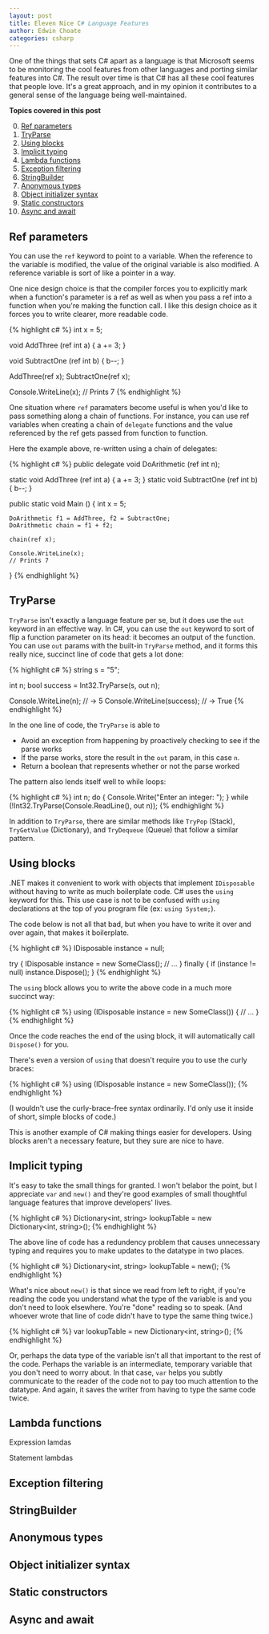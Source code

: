 ```yaml
---
layout: post
title: Eleven Nice C# Language Features
author: Edwin Choate
categories: csharp
---
```


One of the things that sets C# apart as a language is that Microsoft seems to be monitoring the cool features from other languages and porting similar features into C#. The result over time is that C# has all these cool features that people love. It's a great approach, and in my opinion it contributes to a general sense of the language being well-maintained.

**Topics covered in this post**

0. [Ref parameters](#ref-parameters)
0. [TryParse](#tryparse)
0. [Using blocks](#using-blocks)
0. [Implicit typing](#implicit-typing)
0. [Lambda functions](#lambda-functions)
0. [Exception filtering ](#exception-filtering)
0. [StringBuilder](#stringbuilder)
0. [Anonymous types ](#anonymous-types)
0. [Object initializer syntax ](#object-initializer-syntax)
0. [Static constructors ](#static-constructors)
0. [Async and await](#async-and-await)

## Ref parameters

You can use the `ref` keyword to point to a variable. When the reference to the variable is modified, the value of the original variable is also modified. A reference variable is sort of like a pointer in a way.

One nice design choice is that the compiler forces you to explicitly mark when a function's parameter is a ref as well as when you pass a ref into a function when you're making the function call. I like this design choice as it forces you to write clearer, more readable code. 

{% highlight c# %}
int x = 5;

void AddThree (ref int a)
{
    a += 3;
}

void SubtractOne (ref int b) 
{
    b--;
}

AddThree(ref x);
SubtractOne(ref x);

Console.WriteLine(x);
// Prints 7
{% endhighlight %}

One situation where `ref` paramaters become useful is when you'd like to pass something along a chain of functions. For instance, you can use ref variables when creating a chain of `delegate` functions and the value referenced by the ref gets passed from function to function. 

Here the example above, re-written using a chain of delegates:

{% highlight c# %}
public delegate void DoArithmetic (ref int n);

static void AddThree (ref int a) { a += 3; }
static void SubtractOne (ref int b) { b--; }

public static void Main ()
{
    int x = 5;

    DoArithmetic f1 = AddThree, f2 = SubtractOne;
    DoArithmetic chain = f1 + f2;

    chain(ref x);

    Console.WriteLine(x);
    // Prints 7
}
{% endhighlight %}

## TryParse

`TryParse` isn't exactly a language feature per se, but it does use the `out` keyword in an effective way. In C#, you can use the `out` keyword to sort of flip a function parameter on its head: it becomes an output of the function. You can use `out` params with the built-in `TryParse` method, and it forms this really nice, succinct line of code that gets a lot done: 

{% highlight c# %}
string s = "5";

int n;
bool success = Int32.TryParse(s, out n);

Console.WriteLine(n);       // -> 5
Console.WriteLine(success); // -> True
{% endhighlight %}

In the one line of code, the `TryParse` is able to

* Avoid an exception from happening by proactively checking to see if the parse works
* If the parse works, store the result in the `out` param, in this case `n`.
* Return a boolean that represents whether or not the parse worked

The pattern also lends itself well to while loops:

{% highlight c# %}
int n;
do 
{
    Console.Write("Enter an integer: ");
}
while (!Int32.TryParse(Console.ReadLine(), out n));
{% endhighlight %}

In addition to `TryParse`, there are similar methods like `TryPop` (Stack), `TryGetValue` (Dictionary), and `TryDequeue` (Queue) that follow a similar pattern.

## Using blocks

.NET makes it convenient to work with objects that implement `IDisposable` without having to write as much boilerplate code. C# uses the `using` keyword for this. This use case is not to be confused with `using` declarations at the top of you program file (ex: `using System;`).

The code below is not all that bad, but when you have to write it over and over again, that makes it boilerplate.

{% highlight c# %}
 IDisposable instance = null;

try
{
    IDisposable instance = new SomeClass();
    // ...
}
finally
{
    if (instance != null) 
        instance.Dispose();
}
{% endhighlight %}

The `using` block allows you to write the above code in a much more succinct way:

{% highlight c# %}
using (IDisposable instance = new SomeClass())
{
    // ...
}
{% endhighlight %}

Once the code reaches the end of the using block, it will automatically call `Dispose()` for you. 

There's even a version of `using` that doesn't require you to use the curly braces:

{% highlight c# %}
using (IDisposable instance = new SomeClass());
{% endhighlight %}

(I wouldn't use the curly-brace-free syntax ordinarily. I'd only use it inside of short, simple blocks of code.)

This is another example of C# making things easier for developers. Using blocks aren't a necessary feature, but they sure are nice to have.

## Implicit typing

It's easy to take the small things for granted. I won't belabor the point, but I appreciate `var` and `new()` and they're good examples of small thoughtful language features that improve developers' lives.

{% highlight c# %}
Dictionary<int, string> lookupTable = new Dictionary<int, string>();
{% endhighlight %}

The above line of code has a redundency problem that causes unnecessary typing and requires you to make updates to the datatype in two places. 

{% highlight c# %}
Dictionary<int, string> lookupTable = new();
{% endhighlight %}

What's nice about `new()` is that since we read from left to right, if you're reading the code you understand what the  type of the variable is and you don't need to look elsewhere. You're "done" reading so to speak. (And whoever wrote that line of code didn't have to type the same thing twice.) 

{% highlight c# %}
var lookupTable = new Dictionary<int, string>();
{% endhighlight %}

Or, perhaps the data type of the variable isn't all that important to the rest of the code. Perhaps the variable is an intermediate, temporary variable that you don't need to worry about. In that case, `var` helps you subtly communicate to the reader of the code not to pay too much attention to the datatype. And again, it saves the writer from having to type the same code twice. 

## Lambda functions 

Expression lamdas

Statement lambdas 

## Exception filtering 

## StringBuilder

## Anonymous types 

## Object initializer syntax 

## Static constructors 

## Async and await
